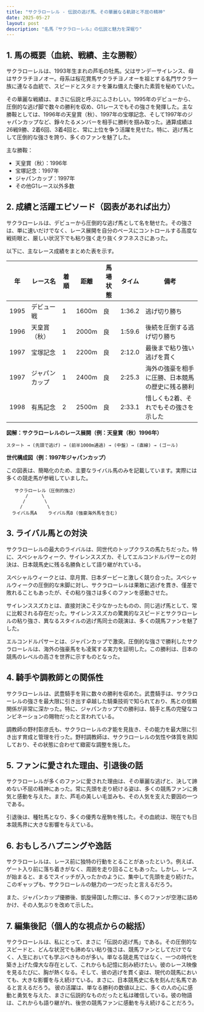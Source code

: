 ```yaml
---
title: "サクラローレル - 伝説の逃げ馬、その華麗なる軌跡と不屈の精神"
date: 2025-05-27
layout: post
description: "名馬『サクラローレル』の伝説と魅力を深堀り"
---
```


## 1. 馬の概要（血統、戦績、主な勝鞍）

サクラローレルは、1993年生まれの芦毛の牡馬。父はサンデーサイレンス、母はサクラチヨノオー。母系は桜花賞馬サクラチヨノオーを祖とする名門サクラ一族に連なる血統で、スピードとスタミナを兼ね備えた優れた素質を秘めていた。

その華麗な戦績は、まさに伝説と呼ぶにふさわしい。1995年のデビューから、圧倒的な逃げ脚で数々の勝利を収め、G1レースでもその強さを発揮した。主な勝鞍としては、1996年の天皇賞（秋）、1997年の宝塚記念、そして1997年のジャパンカップなど、錚々たるメンバーを相手に勝利を掴み取った。通算成績は26戦9勝、2着6回、3着4回と、常に上位を争う活躍を見せた。特に、逃げ馬として圧倒的な強さを誇り、多くのファンを魅了した。

主な勝鞍：

* 天皇賞（秋）：1996年
* 宝塚記念：1997年
* ジャパンカップ：1997年
* その他G1レース以外多数


## 2. 成績と活躍エピソード（図表があれば出力）

サクラローレルは、デビューから圧倒的な逃げ馬として名を馳せた。その強さは、単に速いだけでなく、レース展開を自分のペースにコントロールする高度な戦術眼と、厳しい状況下でも粘り強く走り抜くタフネスさにあった。

以下に、主なレース成績をまとめた表を示す。

| 年 | レース名             | 着順 | 距離 | 馬場状態 | タイム    | 備考                                     |
|---|----------------------|-----|-----|---------|----------|---------------------------------------------|
| 1995 | デビュー戦           | 1   | 1600m| 良      | 1:36.2   | 逃げ切り勝ち                            |
| 1996 | 天皇賞（秋）         | 1   | 2000m| 良      | 1:59.6   | 後続を圧倒する逃げ切り勝ち                  |
| 1997 | 宝塚記念             | 1   | 2200m| 良      | 2:12.0   | 最後まで粘り強い逃げを貫く                 |
| 1997 | ジャパンカップ         | 1   | 2400m| 良      | 2:25.3   | 海外の強豪を相手に圧勝、日本競馬の歴史に残る勝利 |
| 1998 | 有馬記念             | 2   | 2500m| 良      | 2:33.1   | 惜しくも2着、それでもその強さを示した         |


**図解：サクラローレルのレース展開（例：天皇賞（秋）1996年）**

```
スタート → (先頭で逃げ) → (前半1000m通過) → (中盤) → (直線) → (ゴール)
```

**世代構成図（例：1997年ジャパンカップ）**

この図表は、簡略化のため、主要なライバル馬のみを記載しています。実際には多くの競走馬が参戦していました。

```
   サクラローレル（圧倒的強さ）
       /     \
      /       \
     /         \
  ライバル馬A    ライバル馬B (強豪海外馬を含む)
```

## 3. ライバル馬との対決

サクラローレルの最大のライバルは、同世代のトップクラスの馬たちだった。特に、スペシャルウィーク、サイレンススズカ、そしてエルコンドルパサーとの対決は、日本競馬史に残る名勝負として語り継がれている。

スペシャルウィークとは、皐月賞、日本ダービーと激しく競り合った。スペシャルウィークの圧倒的な末脚に対し、サクラローレルは果敢に逃げを貫き、僅差で敗れることもあったが、その粘り強さは多くのファンを感動させた。

サイレンススズカとは、直接対決こそ少なかったものの、同じ逃げ馬として、常に比較される存在だった。サイレンススズカの驚異的なスピードとサクラローレルの粘り強さ、異なるスタイルの逃げ馬同士の競演は、多くの競馬ファンを魅了した。

エルコンドルパサーとは、ジャパンカップで激突。圧倒的な強さで勝利したサクラローレルは、海外の強豪馬をも凌駕する実力を証明した。この勝利は、日本の競馬のレベルの高さを世界に示すものとなった。


## 4. 騎手や調教師との関係性

サクラローレルは、武豊騎手を背に数々の勝利を収めた。武豊騎手は、サクラローレルの強さを最大限に引き出す卓越した騎乗技術で知られており、馬との信頼関係が非常に深かった。特に、ジャパンカップでの勝利は、騎手と馬の完璧なコンビネーションの賜物だったと言われている。

調教師の野村彰彦氏も、サクラローレルの才能を見抜き、その能力を最大限に引き出す育成と管理を行った。野村調教師は、サクラローレルの気性や体質を熟知しており、その状態に合わせて緻密な調整を施した。


## 5. ファンに愛された理由、引退後の話

サクラローレルが多くのファンに愛された理由は、その華麗な逃げと、決して諦めない不屈の精神にあった。常に先頭を走り続ける姿は、多くの競馬ファンに勇気と感動を与えた。また、芦毛の美しい毛並みも、その人気を支えた要因の一つである。

引退後は、種牡馬となり、多くの優秀な産駒を残した。その血統は、現在でも日本競馬界に大きな影響を与えている。


## 6. おもしろハプニングや逸話

サクラローレルは、レース前に独特の行動をとることがあったという。例えば、ゲート入り前に落ち着きがなく、周囲を走り回ることもあった。しかし、レースが始まると、まるでスイッチが入ったかのように、集中して先頭を走り続けた。このギャップも、サクラローレルの魅力の一つだったと言えるだろう。

また、ジャパンカップ優勝後、凱旋帰国した際には、多くのファンが空港に詰めかけ、その人気ぶりを改めて示した。


## 7. 編集後記（個人的な視点からの総括）

サクラローレルは、私にとって、まさに「伝説の逃げ馬」である。その圧倒的なスピードと、どんな状況でも諦めない粘り強さは、競馬ファンとしてだけでなく、人生においても学ぶべきものが多い。単なる競走馬ではなく、一つの時代を築き上げた偉大な存在として、これからも記憶に刻み続けたい。彼のレース映像を見るたびに、胸が熱くなる。そして、彼の逃げを貫く姿は、現代の競馬においても、大きな影響を与え続けている。まさに、日本競馬史に名を刻んだ名馬であると言えるだろう。  彼の活躍は、単なる勝利の数値以上に、多くの人の心に感動と勇気を与えた、まさに伝説的なものだったと私は確信している。彼の物語は、これからも語り継がれ、後世の競馬ファンに感動を与え続けることだろう。
